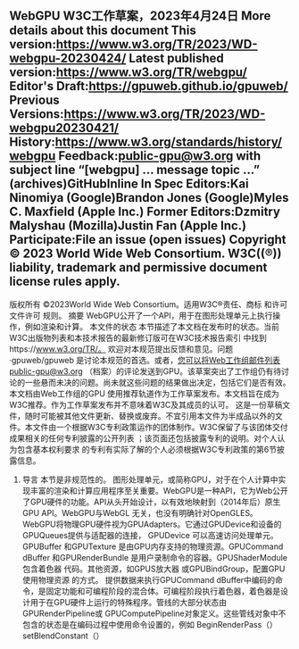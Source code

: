 WebGPU
W3C工作草案，2023年4月24日
More details about this document
This version:https://www.w3.org/TR/2023/WD-webgpu-20230424/
Latest published version:https://www.w3.org/TR/webgpu/
Editor's Draft:https://gpuweb.github.io/gpuweb/
Previous Versions:https://www.w3.org/TR/2023/WD-webgpu20230421/
History:https://www.w3.org/standards/history/webgpu
Feedback:public-gpu@w3.org with subject line “[webgpu] … message topic …” (archives)GitHubInline In Spec
Editors:Kai Ninomiya (Google)Brandon Jones (Google)Myles C. Maxfield (Apple Inc.)
Former Editors:Dzmitry Malyshau (Mozilla)Justin Fan (Apple Inc.)
Participate:File an issue (open issues)
Copyright © 2023 World Wide Web Consortium. W3C((®)) liability, trademark and permissive document license rules apply.
---
版权所有 ©2023World Wide Web Consortium。适用W3C®责任、商标 和许可文件许可 规则。
摘要
WebGPU公开了一个API，用于在图形处理单元上执行操作，例如渲染和计算。
本文件的状态
本节描述了本文档在发布时的状态。当前W3C出版物列表和本技术报告的最新修订版可在W3C技术报告索引 中找到https://www.w3.org/TR/。
欢迎对本规范提出反馈和意见。问题·gpuweb/gpuweb 是讨论本规范的首选。或者，您可以将Web工作组邮件列表public-gpu@w3.org （档案）的评论发送到GPU。该草案突出了工作组仍有待讨论的一些悬而未决的问题。尚未就这些问题的结果做出决定，包括它们是否有效。
本文档由Web工作组的GPU 使用推荐轨道作为工作草案发布。本文档旨在成为W3C推荐。作为工作草案发布并不意味着W3C及其成员的认可。
这是一份草稿文件，随时可能被其他文件更新、替换或废弃。不宜引用本文件为半成品以外的文件。本文件由一个根据W3C专利政策运作的团体制作。W3C保留了与该团体交付成果相关的任何专利披露的公开列表 ；该页面还包括披露专利的说明。对个人认为包含基本权利要求 的专利有实际了解的个人必须根据W3C专利政策的第6节披露信息。

1. 导言
本节是非规范性的。
图形处理单元，或简称GPU，对于在个人计算中实现丰富的渲染和计算应用程序至关重要。WebGPU是一种API，它为Web公开了GPU硬件的功能。API从头开始设计，以有效地映射到（2014年后）原生GPU API。WebGPU与WebGL 无关，也没有明确针对OpenGLES。
WebGPU将物理GPU硬件视为GPUAdapters。它通过GPUDevice和设备的GPUQueues提供与适配器的连接，
GPUDevice 可以高速访问处理单元。GPUBuffer 和GPUTexture 是由GPU内存支持的物理资源。GPUCommand dBuffer 和GPURenderBundle 是用户录制命令的容器。GPUShaderModule 包含着色器 代码。其他资源，如GPUS放大器 或GPUBindGroup，配置GPU使用物理资源 的方式。
提供数据来执行GPUCommand dBuffer中编码的命令，是固定功能和可编程阶段的混合体。可编程阶段执行着色器，着色器是设计用于在GPU硬件上运行的特殊程序。管线的大部分状态由 GPURenderPipeline或 GPUComputePipeline对象定义。这些管线对象中不包含的状态是在编码过程中使用命令设置的，例如 BeginRenderPass（）setBlendConstant（）
